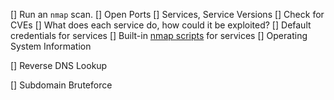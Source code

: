 [] Run an `nmap` scan.
	[] Open Ports
	[] Services, Service Versions
		[] Check for CVEs
		[] What does each service do, how could it be exploited?
		[] Default credentials for services
		[] Built-in [nmap scripts](https://nmap.org/nsedoc/scripts/) for services
	[] Operating System Information

[] Reverse DNS Lookup

[] Subdomain Bruteforce
